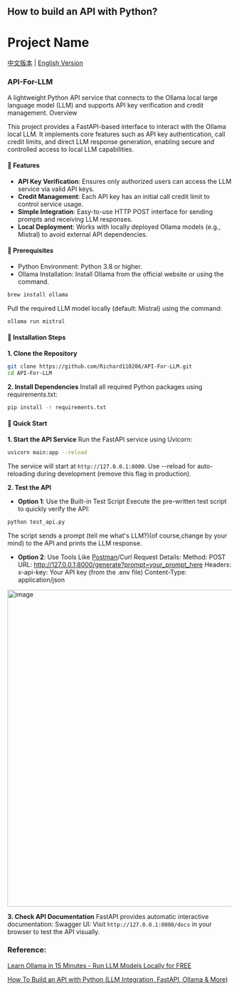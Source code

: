 ## How to build an API with Python?
# Project Name
[中文版本](README_zh-CN.md.md) | [English Version](README.md)
### API-For-LLM
A lightweight Python API service that connects to the Ollama local large language model (LLM) and supports API key verification and credit management.
Overview

This project provides a FastAPI-based interface to interact with the Ollama local LLM. It implements core features such as API key authentication, call credit limits, and direct LLM response generation, enabling secure and controlled access to local LLM capabilities.

#### 🚀 Features
- **API Key Verification**: Ensures only authorized users can access the LLM service via valid API keys.
- **Credit Management**: Each API key has an initial call credit limit to control service usage.
- **Simple Integration**: Easy-to-use HTTP POST interface for sending prompts and receiving LLM responses.
- **Local Deployment**: Works with locally deployed Ollama models (e.g., Mistral) to avoid external API dependencies.


#### 📌 Prerequisites
- Python Environment: Python 3.8 or higher.
- Ollama Installation:
Install Ollama from the official website or using the command.
```bash
brew install ollama
```
Pull the required LLM model locally (default: Mistral) using the command:
```bash
ollama run mistral
```

#### 📝 Installation Steps

**1. Clone the Repository**
```bash
git clone https://github.com/Richard110206/API-For-LLM.git
cd API-For-LLM
```

**2. Install Dependencies**
Install all required Python packages using requirements.txt:
```bash
pip install -r requirements.txt
```

#### 🔧 Quick Start
**1. Start the API Service**
Run the FastAPI service using Uvicorn:
```bash
uvicorn main:app --reload
```
The service will start at `http://127.0.0.1:8000`.
Use --reload for auto-reloading during development (remove this flag in production).

**2. Test the API**

- **Option 1**: Use the Built-in Test Script
Execute the pre-written test script to quickly verify the API:
```bash
python test_api.py
```
The script sends a prompt (tell me what's LLM?)(of course,change by your mind) to the API and prints the LLM response.

- **Option 2**: Use Tools Like [Postman](https://www.postman.com/downloads/)/Curl
Request Details:
Method: POST
URL: http://127.0.0.1:8000/generate?prompt=your_prompt_here
Headers:
x-api-key: Your API key (from the .env file)
Content-Type: application/json
<img width="564" height="711" alt="image" src="https://github.com/user-attachments/assets/096b2cf8-d7c1-4a2b-930c-13802a90a22a" />



**3. Check API Documentation**
FastAPI provides automatic interactive documentation:
Swagger UI: Visit `http://127.0.0.1:8000/docs` in your browser to test the API visually.


### Reference:

[Learn Ollama in 15 Minutes - Run LLM Models Locally for FREE](https://www.youtube.com/watch?v=UtSSMs6ObqY&t=600s)

[How To Build an API with Python (LLM Integration, FastAPI, Ollama & More)](https://www.youtube.com/watch?v=cy6EAp4iNN4)
